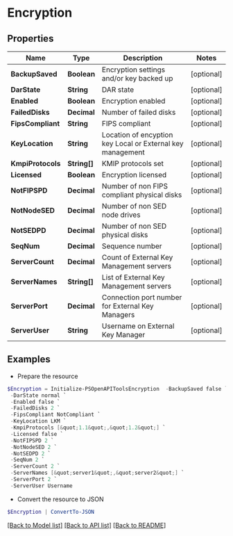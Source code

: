 # Encryption
## Properties

Name | Type | Description | Notes
------------ | ------------- | ------------- | -------------
**BackupSaved** | **Boolean** | Encryption settings and/or key backed up | [optional] 
**DarState** | **String** | DAR state | [optional] 
**Enabled** | **Boolean** | Encryption enabled | [optional] 
**FailedDisks** | **Decimal** | Number of failed disks | [optional] 
**FipsCompliant** | **String** | FIPS compliant | [optional] 
**KeyLocation** | **String** | Location of encyption key Local or External key management | [optional] 
**KmpiProtocols** | **String[]** | KMIP protocols set | [optional] 
**Licensed** | **Boolean** | Encryption licensed | [optional] 
**NotFIPSPD** | **Decimal** | Number of non FIPS compliant physical disks | [optional] 
**NotNodeSED** | **Decimal** | Number of non SED node drives | [optional] 
**NotSEDPD** | **Decimal** | Number of non SED physical disks | [optional] 
**SeqNum** | **Decimal** | Sequence number | [optional] 
**ServerCount** | **Decimal** | Count of External Key Management servers | [optional] 
**ServerNames** | **String[]** | List of External Key Management servers | [optional] 
**ServerPort** | **Decimal** | Connection port number for External Key Managers | [optional] 
**ServerUser** | **String** | Username on External Key Manager | [optional] 

## Examples

- Prepare the resource
```powershell
$Encryption = Initialize-PSOpenAPIToolsEncryption  -BackupSaved false `
 -DarState normal `
 -Enabled false `
 -FailedDisks 2 `
 -FipsCompliant NotCompliant `
 -KeyLocation LKM `
 -KmpiProtocols [&quot;1.1&quot;,&quot;1.2&quot;] `
 -Licensed false `
 -NotFIPSPD 2 `
 -NotNodeSED 2 `
 -NotSEDPD 2 `
 -SeqNum 2 `
 -ServerCount 2 `
 -ServerNames [&quot;server1&quot;,&quot;server2&quot;] `
 -ServerPort 2 `
 -ServerUser Username
```

- Convert the resource to JSON
```powershell
$Encryption | ConvertTo-JSON
```

[[Back to Model list]](../README.md#documentation-for-models) [[Back to API list]](../README.md#documentation-for-api-endpoints) [[Back to README]](../README.md)

